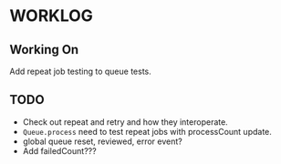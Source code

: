 # WORKLOG

## Working On

Add repeat job testing to queue tests.


## TODO

*   Check out repeat and retry and how they interoperate.
*   `Queue.process` need to test repeat jobs with processCount update.
*   global queue reset, reviewed, error event?
*   Add failedCount???
